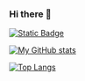 ### Hi there 👋

[![Static Badge](https://cdn.cloud.js.cool/shields/github/followers/innovateplus.svg?style=social&label=Followers)](https://github.com/innovateplus)

[![My GitHub stats](https://github-readme-stats.vercel.app/api?username=innovateplus)](https://github.com/innovateplus)

[![Top Langs](https://github-readme-stats.vercel.app/api/top-langs/?username=innovateplus)](https://github.com/innovateplus)
